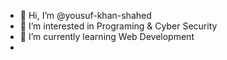 - 👋 Hi, I’m @yousuf-khan-shahed
- 👀 I’m interested in Programing & Cyber Security
- 🌱 I’m currently learning Web Development
- 


<!---
yousuf-khan-shahed/yousuf-khan-shahed is a ✨ special ✨ repository because its `README.md` (this file) appears on your GitHub profile.
You can click the Preview link to take a look at your changes.
--->
